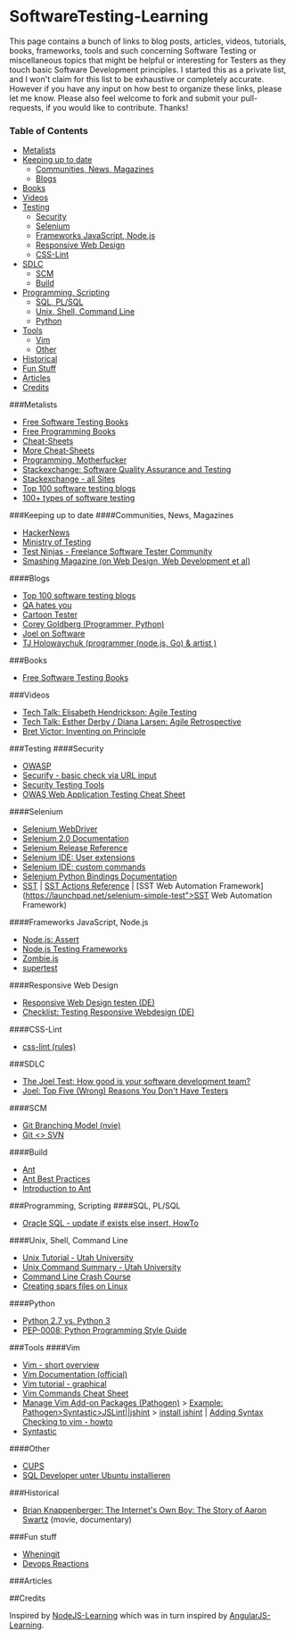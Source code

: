 SoftwareTesting-Learning
========================

This page contains a bunch of links to blog posts, articles, videos, tutorials, books, frameworks, tools and such concerning Software Testing or miscellaneous topics that might be helpful or interesting for Testers as they touch basic Software Development principles. I started this as a private list, and I won't claim for this list to be exhaustive or completely accurate. However if you have any input on how best to organize these links, please let me know. Please also feel welcome to fork and submit your pull-requests, if you would like to contribute. Thanks!


### Table of Contents
* [Metalists](#metalists)
* [Keeping up to date](#keeping-up-to-date)
  * [Communities, News, Magazines](#communities-news-magazines)
  * [Blogs](#blogs)
* [Books](#books)  
* [Videos](#videos)  
* [Testing](#testing)
  * [Security](#security)
  * [Selenium](#selenium)
  * [Frameworks JavaScript, Node.js](#frameworks-javaScript-jode.js)
  * [Responsive Web Design](#responsive-web-design)
  * [CSS-Lint](#css-lint)
* [SDLC](#sdlc)
  * [SCM](#scm)
  * [Build](#build)
* [Programming, Scripting](#programming-scripting)
  * [SQL, PL/SQL](#sql,-ps/sql)
  * [Unix, Shell, Command Line](#unix-shell-command-line)
  * [Python](#python)
* [Tools](#tools)
  * [Vim](#vim)
  * [Other](#other)
* [Historical](#historical)
* [Fun Stuff](#fun-stuff)
* [Articles](#articles)
* [Credits](#credits)

###Metalists
* [Free Software Testing Books](https://github.com/ligurio/free-software-testing-books/blob/master/free-software-testing-books.md)
* [Free Programming Books](https://github.com/vhf/free-programming-books/blob/master/free-programming-books.md)
* [Cheat-Sheets](http://www.cheat-sheets.org/)
* [More Cheat-Sheets](http://overapi.com/)
* [Programming, Motherfucker](http://programming-motherfucker.com/)
* [Stackexchange: Software Quality Assurance and Testing](http://sqa.stackexchange.com/)
* [Stackexchange - all Sites](http://stackexchange.com/sites#)
* [Top 100 software testing blogs](http://www.testingminded.com/2010/04/top-100-software-testing-blogs.html)
* [100+ types of software testing](http://www.guru99.com/types-of-software-testing.html)

###Keeping up to date
####Communities, News, Magazines
* [HackerNews](http://news.ycombinator.com/)
* [Ministry of Testing](http://www.ministryoftesting.com/)
* [Test Ninjas - Freelance Software Tester Community](http://www.testninjas.com/)
* [Smashing Magazine (on Web Design, Web Development et al)](http://www.http//www.smashingmagazine.com)

####Blogs
* [Top 100 software testing blogs](http://www.testingminded.com/2010/04/top-100-software-testing-blogs.html)
* [QA hates you](http://qahatesyou.com/wordpress/)
* [Cartoon Tester](http://cartoontester.blogspot.de/)
* [Corey Goldberg (Programmer, Python)](http://coreygoldberg.blogspot.de)
* [Joel on Software](http://www.joelonsoftware.com/)
* [TJ Holowaychuk (programmer (node.js, Go) & artist )](http://tjholowaychuk.com/)

###Books
* [Free Software Testing Books](https://github.com/ligurio/free-software-testing-books/blob/master/free-software-testing-books.md)

###Videos
* [Tech Talk: Elisabeth Hendrickson: Agile Testing](http://www.youtube.com/watch?v=bqrOnIECCSg)
* [Tech Talk: Esther Derby / Diana Larsen: Agile Retrospective](http://www.youtube.com/watch?v=qqtPZYigfNI) 
* [Bret Victor: Inventing on Principle](http://vimeo.com/36579366)

###Testing
####Security
* [OWASP](https://www.owasp.org/index.php/Main_Page)
* [Securify - basic check via URL input](https://suite.websecurify.com/foundation)
* [Security Testing Tools](http://www.tssci-security.com/archives/2007/11/24/2007-security-testing-tools-in-review/)
* [OWAS Web Application Testing Cheat Sheet](https://www.owasp.org/index.php/Web_Application_Security_Testing_Cheat_Sheet)

####Selenium
* [Selenium WebDriver](http://seleniumhq.org/docs/03_webdriver.html)
* [Selenium 2.0 Documentation](http://selenium.googlecode.com/svn/trunk/docs/api/py/index.html)
* [Selenium Release Reference](http://release.seleniumhq.org/)
* [Selenium IDE: User extensions](http://www.packtpub.com/article/user-extensions-add-ons-selenium-testing-tools)
* [Selenium IDE: custom commands](http://www.codediesel.com/testing/adding-custom-commands-to-the-selenium-ide/)
* [Selenium Python Bindings Documentation](http://selenium.googlecode.com/svn/trunk/docs/api/py/index.html)
* [SST](http://testutils.org/sst/index.html) | [SST Actions Reference](http://testutils.org/sst/actions.html) | [SST Web Automation Framework](https://launchpad.net/selenium-simple-test">SST Web Automation Framework)

####Frameworks JavaScript, Node.js
* [Node.js: Assert](http://nodejs.org/docs/v0.3.1/api/assert.html)
* [Node.js Testing Frameworks](https://github.com/joyent/node/wiki/modules#wiki-testing) 
* [Zombie.js](https://github.com/assaf/zombie)
* [supertest](https://github.com/visionmedia/supertest)

####Responsive Web Design
* [Responsive Web Design testen (DE)](http://t3n.de/news/responsive-web-design-komfortabel-380139/)
* [Checklist: Testing Responsive Webdesign (DE)](http://brain.3leglama.de/doku.php?id=responsive_webdesign)

####CSS-Lint
* [css-lint (rules)](https://github.com/stubbornella/csslint/wiki/Rules)

###SDLC
* [The Joel Test: How good is your software development team?](http://www.joelonsoftware.com/articles/fog0000000043.html)
* [Joel: Top Five (Wrong) Reasons You Don't Have Testers](http://www.joelonsoftware.com/articles/fog0000000067.html)

####SCM
* [Git Branching Model (nvie)](http://nvie.com/posts/a-successful-git-branching-model)
* [Git <> SVN](http://git.or.cz/course/svn.html)

####Build
* [Ant](http://ant.apache.org/manual/index.html)
* [Ant Best Practices](http://onjava.com/onjava/2003/12/17/ant_bestpractices.html)
* [Introduction to Ant](http://www.exubero.com/ant/antintro-s5.html)

###Programming, Scripting
####SQL, PL/SQL
* [Oracle SQL - update if exists else insert, HowTo](http://stackoverflow.com/questions/4015199/oracle-sql-update-if-exists-else-insert)

####Unix, Shell, Command Line
* [Unix Tutorial - Utah University](http://www.math.utah.edu/lab/unix/unix-tutorial.html)
* [Unix Command Summary - Utah University](http://www.math.utah.edu/lab/unix/unix-tutorial.html)
* [Command Line Crash Course](http://cli.learncodethehardway.org/book/?utm_source=nitrous.io&amp;utm_medium=blog&amp;utm_content=onemnthfivemistakes)
* [Creating spars files on Linux](http://www.ruslansivak.com/index.cfm/2008/6/5/Creating-sparse-files-on-Linux)

####Python
* [Python 2.7 vs. Python 3](http://alexgaynor.net/2013/dec/30/about-python-3/)
* [PEP-0008: Python Programming Style Guide](http://www.python.org/dev/peps/pep-0008/)

###Tools
####Vim
* [Vim - short overview](http://www.radford.edu/%7Emhtay/CPSC120/VIM_Editor_Commands.htm)
* [Vim Documentation (official)](http://www.vim.org/docs.php)
* [Vim tutorial - graphical](http://www.viemu.com/a_vi_vim_graphical_cheat_sheet_tutorial.html)
* [Vim Commands Cheat Sheet](http://bullium.com/support/vim.html)
* [Manage Vim Add-on Packages (Pathogen)](http://www.vim.org/scripts/script.php?script_id=2332) &gt; [Example: Pathogen&gt;Syntastic&gt;JSLint||jshint](http://stackoverflow.com/a/5893447) &gt; [install jshint](http://brain.3leglama.de/doku.php?id=vimrc:install_jshint) | [Adding Syntax Checking to vim - howto](http://stackoverflow.com/questions/473478/vim-jslint/5893447#5893447)
* [Syntastic](http://www.vim.org/scripts/script.php?script_id=2736)

####Other
* [CUPS](http://www.cups.org/doc-1.1/sum.html#USING_SYSTEM)
* [SQL Developer unter Ubuntu installieren](https://forums.oracle.com/forums/thread.jspa?threadID=2302774)

###Historical
* [Brian Knappenberger: The Internet's Own Boy: The Story of Aaron Swartz](https://archive.org/details/TheInternetsOwnBoyTheStoryOfAaronSwartz) (movie, documentary)


###Fun stuff
* [Wheningit](http://wheningit.tumblr.com/)
* [Devops Reactions](http://devopsreactions.tumblr.com/)

###Articles


##Credits

Inspired by [NodeJS-Learning](https://github.com/sergtitov/NodeJS-Learning) which was in turn inspired by [AngularJS-Learning](https://github.com/jmcunningham/AngularJS-Learning).
